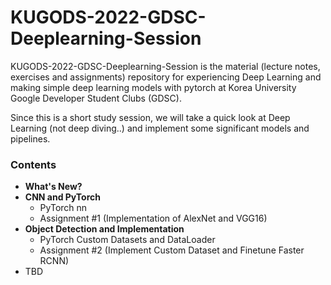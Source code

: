 # KUGODS-2022-GDSC-Deeplearning-Session
KUGODS-2022-GDSC-Deeplearning-Session is the material (lecture notes, exercises and assignments) repository for experiencing Deep Learning and making simple deep learning models with pytorch at Korea University Google Developer Student Clubs (GDSC).

Since this is a short study session, we will take a quick look at Deep Learning (not deep diving..) and implement some significant models and pipelines.

### Contents
- **What's New?**
- **CNN and PyTorch**
  - PyTorch nn
  - Assignment #1 (Implementation of AlexNet and VGG16)
- **Object Detection and Implementation**
  - PyTorch Custom Datasets and DataLoader
  - Assignment #2 (Implement Custom Dataset and Finetune Faster RCNN)
- TBD
